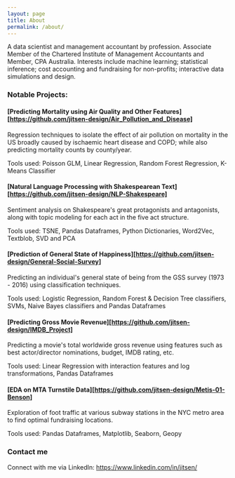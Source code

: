 ```yaml
---
layout: page
title: About
permalink: /about/
---
```


A data scientist and management accountant by profession. Associate Member of the Chartered Institute of Management Accountants and Member, CPA Australia. Interests include machine learning; statistical inference; cost accounting and fundraising for non-profits; interactive data simulations and design.


### Notable Projects:

#### [Predicting Mortality using Air Quality and Other Features][https://github.com/jitsen-design/Air_Pollution_and_Disease]	
Regression techniques to isolate the effect of air pollution on mortality in the US broadly caused by ischaemic heart disease and COPD; while also predicting mortality counts by county/year.

Tools used: Poisson GLM, Linear Regression, Random Forest Regression, K-Means Classifier

#### [Natural Language Processing with Shakespearean Text][https://github.com/jitsen-design/NLP-Shakespeare]	
Sentiment analysis on Shakespeare's great protagonists and antagonists, along with topic modeling for each act in the five act structure.

Tools used: TSNE, Pandas Dataframes, Python Dictionaries,  Word2Vec, Textblob, SVD and PCA

#### [Prediction of General State of Happiness][https://github.com/jitsen-design/General-Social-Survey]	
Predicting an individual's general state of being from the GSS survey (1973 - 2016) using classification techniques.

Tools used: Logistic Regression, Random Forest & Decision Tree classifiers, SVMs, Naive Bayes classifiers and  Pandas Dataframes

#### [Predicting Gross Movie Revenue][https://github.com/jitsen-design/IMDB_Project]
Predicting a movie's total worldwide gross revenue using features such as best actor/director nominations,  budget, IMDB rating, etc.

Tools used: Linear Regression with interaction features and log transformations, Pandas Dataframes

#### [EDA on MTA Turnstile Data][https://github.com/jitsen-design/Metis-01-Benson]
Exploration of foot traffic at various subway stations in the NYC metro area to find optimal fundraising locations. 

Tools used: Pandas Dataframes, Matplotlib, Seaborn, Geopy

### Contact me

Connect with me via LinkedIn: https://www.linkedin.com/in/jitsen/